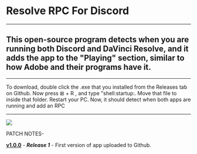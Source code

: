 # Resolve RPC For Discord

---

## This open-source program detects when you are running both Discord and DaVinci Resolve, and it adds the app to the "Playing" section, similar to how Adobe and their programs have it.

---

To download, double click the .exe that you installed from the Releases tab on Github. Now press ⊞ + R , and type "shell:startup:. Move that file to inside that folder. Restart your PC. Now, it should detect when both apps are running and add an RPC

---

<image src="image/image.png">

PATCH NOTES-

**<ins>v1.0.0**</ins> - **_Release 1_** - First version of app uploaded to Github. <br>
